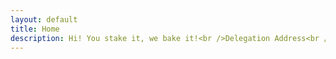 ```yaml
---
layout: default
title: Home
description: Hi! You stake it, we bake it!<br />Delegation Address<br /> <a href="https://tzstats.com/tz1dNVDWPf3Q59SdJqnjdnu277iyvReiRS9M">tz1dNVDWPf3Q59SdJqnjdnu277iyvReiRS9M</a>.
---
```

